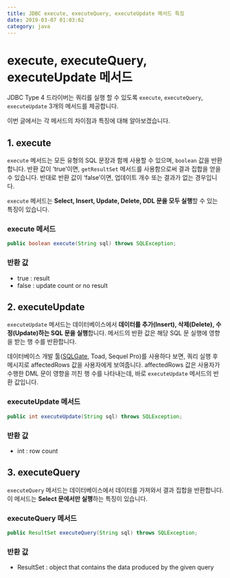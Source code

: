 ```yaml
---
title: JDBC execute, executeQuery, executeUpdate 메서드 특징
date: 2019-03-07 01:03:62
category: java
---
```


# execute, executeQuery, executeUpdate 메서드
JDBC Type 4 드라이버는 쿼리를 실행 할 수 있도록 ```execute```, ```executeQuery```, ```executeUpdate``` 3개의 메서드를 제공합니다.

이번 글에서는 각 메서드의 차이점과 특징에 대해 알아보겠습니다.

## 1. execute
```execute``` 메서드는 모든 유형의 SQL 문장과 함께 사용할 수 있으며, ```boolean``` 값을 반환합니다. 반환 값이 ‘true’이면, ```getResultSet``` 메서드를 사용함으로써 결과 집합을 얻을 수 있습니다. 반대로 반환 값이 ‘false’이면, 업데이트 개수 또는 결과가 없는 경우입니다.

```execute``` 메서드는 <b>Select, Insert, Update, Delete, DDL 문을 모두 실행</b>할 수 있는 특징이 있습니다.

### execute 메서드

```java
public boolean execute(String sql) throws SQLException;
```

### 반환 값
- true : result
- false : update count or no result

## 2. executeUpdate
```executeUpdate``` 메서드는 데이터베이스에서 <b>데이터를 추가(Insert), 삭제(Delete), 수정(Update)하는 SQL 문을 실행</b>합니다. 메서드의 반환 값은 해당 SQL 문 실행에 영향을 받는 행 수를 반환합니다.

데이터베이스 개발 툴([SQLGate](https://www.sqlgate.com/), Toad, Sequel Pro)를 사용하다 보면, 쿼리 실행 후 메시지로 affectedRows 값을 사용자에게 보여줍니다. affectedRows 값은 사용자가 수행한 DML 문이 영향을 끼친 행 수를 나타내는데, 바로 ```executeUpdate``` 메서드의 반환 값입니다.

### executeUpdate 메서드

```java
public int executeUpdate(String sql) throws SQLException;
```

### 반환 값
- int : row count

## 3. executeQuery
```executeQuery``` 메서드는 데이터베이스에서 데이터를 가져와서 결과 집합을 반환합니다. 이 메서드는 <b>Select 문에서만 실행</b>하는 특징이 있습니다.

### executeQuery 메서드

```java
public ResultSet executeQuery(String sql) throws SQLException;
```

### 반환 값
- ResultSet : object that contains the data produced by the given query